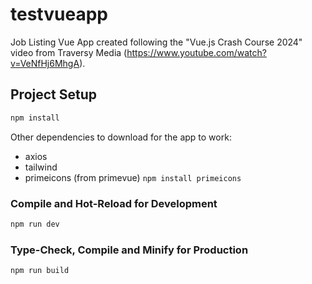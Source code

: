 # testvueapp

Job Listing Vue App created following the "Vue.js Crash Course 2024" video from Traversy Media (https://www.youtube.com/watch?v=VeNfHj6MhgA).

## Project Setup

```sh
npm install
```

Other dependencies to download for the app to work:
- axios
- tailwind
- primeicons (from primevue) `npm install primeicons`


### Compile and Hot-Reload for Development

```sh
npm run dev
```

### Type-Check, Compile and Minify for Production

```sh
npm run build
```
